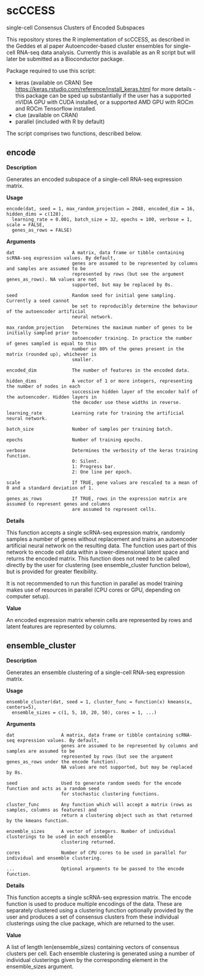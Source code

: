 # scCCESS
single-cell Consensus Clusters of Encoded Subspaces

This repository stores the R implementation of scCCESS, as described in the Geddes et al paper Autoencoder-based cluster ensembles for single-cell RNA-seq data analysis. Currently this is available as an R script but will later be submitted as a Bioconductor package.

Package required to use this script:
- keras (available on CRAN) See https://keras.rstudio.com/reference/install_keras.html for more details - this package can be sped up substantially if the user has a supported nVIDIA GPU with CUDA installed, or a supported AMD GPU with ROCm and ROCm Tensorflow installed.
- clue (available on CRAN)
- parallel (included with R by default)

The script comprises two functions, described below.

## encode

**Description**

Generates an encoded subspace of a single-cell RNA-seq expression matrix.

**Usage**

```
encode(dat, seed = 1, max_random_projection = 2048, encoded_dim = 16, hidden_dims = c(128), 
  learning_rate = 0.001, batch_size = 32, epochs = 100, verbose = 1, scale = FALSE,
  genes_as_rows = FALSE)
```

**Arguments**

```
dat                     A matrix, data frame or tibble containing scRNA-seq expression values. By default,
                        genes are assumed to be represented by columns and samples are assumed to be 
                        represented by rows (but see the argument genes_as_rows). NA values are not  
                        supported, but may be replaced by 0s.

seed                    Random seed for initial gene sampling. Currently a seed cannot 
                        be set to reproducibly determine the behaviour of the autoencoder artificial 
                        neural network. 

max_random_projection   Determines the maximum number of genes to be initially sampled prior to 
                        autoencoder training. In practice the number of genes sampled is equal to this 
                        number or 80% of the genes present in the matrix (rounded up), whichever is 
                        smaller.

encoded_dim             The number of features in the encoded data.

hidden_dims             A vector of 1 or more integers, representing the number of nodes in each 
                        successive hidden layer of the encoder half of the autoencoder. Hidden layers in 
                        the decoder use these widths in reverse.

learning_rate           Learning rate for training the artificial neural network.

batch_size              Number of samples per training batch.

epochs                  Number of training epochs.

verbose                 Determines the verbosity of the keras training function. 
                        0: Silent.
                        1: Progress bar.
                        2: One line per epoch.

scale                   If TRUE, gene values are rescaled to a mean of 0 and a standard deviation of 1.

genes_as_rows           If TRUE, rows in the expression matrix are assumed to represent genes and columns 
                        are assumed to represent cells.
```

**Details**

This function accepts a single scRNA-seq expression matrix, randomly samples a number of genes without replacement and trains an autoencoder artificial neural network on the resulting data. The function uses part of this network to encode cell data within a lower-dimensional latent space and returns the encoded matrix. This function does not need to be called directly by the user for clustering (see ensemble_cluster function below), but is provided for greater flexibility.

It is not recommended to run this function in parallel as model training makes use of resources in parallel (CPU cores or GPU, depending on computer setup).

**Value**

An encoded expression matrix wherein cells are represented by rows and latent features are represented by columns.



## ensemble_cluster

**Description**

Generates an ensemble clustering of a single-cell RNA-seq expression matrix.

**Usage**

```
ensemble_cluster(dat, seed = 1, cluster_func = function(x) kmeans(x, centers=5), 
  ensemble_sizes = c(1, 5, 10, 20, 50), cores = 1, ...)
```

**Arguments**

```
dat                 A matrix, data frame or tibble containing scRNA-seq expression values. By default, 
                    genes are assumed to be represented by columns and samples are assumed to be 
                    represented by rows (but see the argument genes_as_rows under the encode function). 
                    NA values are not supported, but may be replaced by 0s.

seed                Used to generate random seeds for the encode function and acts as a random seed 
                    for stochastic clustering functions.

cluster_func        Any function which will accept a matrix (rows as samples, columns as features) and 
                    return a clustering object such as that returned by the kmeans function.

enzemble_sizes      A vector of integers. Number of individual clusterings to be used in each ensemble 
                    clustering returned.

cores               Number of CPU cores to be used in parallel for individual and ensemble clustering.

...                 Optional arguments to be passed to the encode function.
```

**Details**

This function accepts a single scRNA-seq expression matrix. The encode function is used to produce multiple encodings of the data. These are separately clustered using a clustering function optionally provided by the user and produces a set of consensus clusters from these individual clusterings using the clue package, which are returned to the user.

**Value**

A list of length len(ensemble_sizes) containing vectors of consensus clusters per cell. Each ensemble clustering is generated using a number of individual clusterings given by the corresponding element in the ensemble_sizes argument.
